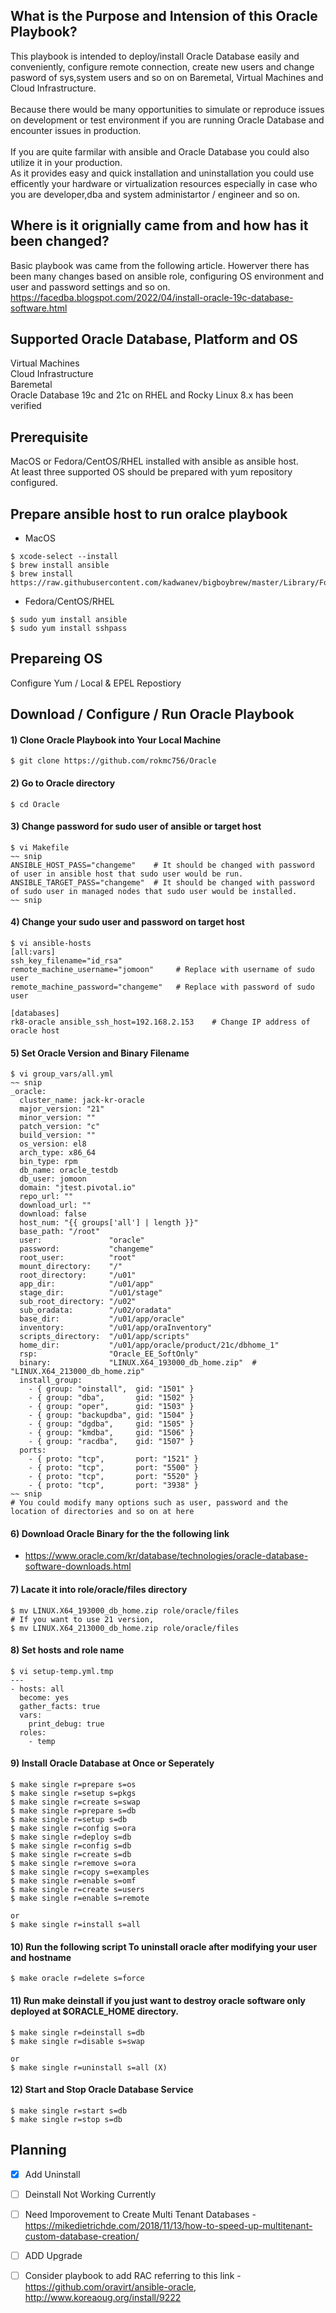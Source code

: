 ## What is the Purpose and Intension of this Oracle Playbook?
This playbook is intended to deploy/install Oracle Database easily and conveniently, configure remote connection, create new users and change pasword of sys,system users and so on on Baremetal, Virtual Machines and Cloud Infrastructure.\
\
Because there would be many opportunities to simulate or reproduce issues on development or test environment if you are running Oracle Database and encounter issues  in production.\
\
If you are quite farmilar with ansible and Oracle Database you could also utilize it in your production.\
As it provides easy and quick installation and uninstallation you could use efficently your hardware or virtualization resources especially in case who you are developer,dba and system administartor / engineer and so on.

## Where is it orignially came from and how has it been changed?
Basic playbook was came from the following article. Howerver there has been many changes based on ansible role, configuring OS environment and user and password settings and so on.\
https://facedba.blogspot.com/2022/04/install-oracle-19c-database-software.html

## Supported Oracle Database, Platform and OS
Virtual Machines\
Cloud Infrastructure\
Baremetal\
Oracle Database 19c and 21c on RHEL and Rocky Linux 8.x has been verified

## Prerequisite
MacOS or Fedora/CentOS/RHEL installed with ansible as ansible host.\
At least three supported OS should be prepared with yum repository configured.

## Prepare ansible host to run oralce playbook
* MacOS
```
$ xcode-select --install
$ brew install ansible
$ brew install https://raw.githubusercontent.com/kadwanev/bigboybrew/master/Library/Formula/sshpass.rb
```

* Fedora/CentOS/RHEL
```
$ sudo yum install ansible
$ sudo yum install sshpass
```

## Prepareing OS
Configure Yum / Local & EPEL Repostiory

## Download / Configure / Run Oracle Playbook
#### 1) Clone Oracle Playbook into Your Local Machine
```
$ git clone https://github.com/rokmc756/Oracle
```
#### 2)  Go to Oracle directory
```
$ cd Oracle
```
#### 3) Change password for sudo user of ansible or target host
```
$ vi Makefile
~~ snip
ANSIBLE_HOST_PASS="changeme"    # It should be changed with password of user in ansible host that sudo user would be run.
ANSIBLE_TARGET_PASS="changeme"  # It should be changed with password of sudo user in managed nodes that sudo user would be installed.
~~ snip
```
#### 4) Change your sudo user and password on target host
```
$ vi ansible-hosts
[all:vars]
ssh_key_filename="id_rsa"
remote_machine_username="jomoon"     # Replace with username of sudo user
remote_machine_password="changeme"   # Replace with password of sudo user

[databases]
rk8-oracle ansible_ssh_host=192.168.2.153    # Change IP address of oracle host
```
#### 5) Set Oracle Version and Binary Filename
```
$ vi group_vars/all.yml
~~ snip
_oracle:
  cluster_name: jack-kr-oracle
  major_version: "21"
  minor_version: ""
  patch_version: "c"
  build_version: ""
  os_version: el8
  arch_type: x86_64
  bin_type: rpm
  db_name: oracle_testdb
  db_user: jomoon
  domain: "jtest.pivotal.io"
  repo_url: ""
  download_url: ""
  download: false
  host_num: "{{ groups['all'] | length }}"
  base_path: "/root"
  user:               "oracle"
  password:           "changeme"
  root_user:          "root"
  mount_directory:    "/"
  root_directory:     "/u01"
  app_dir:            "/u01/app"
  stage_dir:          "/u01/stage"
  sub_root_directory: "/u02"
  sub_oradata:        "/u02/oradata"
  base_dir:           "/u01/app/oracle"
  inventory:          "/u01/app/oraInventory"
  scripts_directory:  "/u01/app/scripts"
  home_dir:           "/u01/app/oracle/product/21c/dbhome_1"
  rsp:                "Oracle_EE_SoftOnly"
  binary:             "LINUX.X64_193000_db_home.zip"  #  "LINUX.X64_213000_db_home.zip"
  install_group:
    - { group: "oinstall",  gid: "1501" }
    - { group: "dba",       gid: "1502" }
    - { group: "oper",      gid: "1503" }
    - { group: "backupdba", gid: "1504" }
    - { group: "dgdba",     gid: "1505" }
    - { group: "kmdba",     gid: "1506" }
    - { group: "racdba",    gid: "1507" }
  ports:
    - { proto: "tcp",       port: "1521" }
    - { proto: "tcp",       port: "5500" }
    - { proto: "tcp",       port: "5520" }
    - { proto: "tcp",       port: "3938" }
~~ snip
# You could modify many options such as user, password and the location of directories and so on at here
```
#### 6) Download Oracle Binary for the the following link
* https://www.oracle.com/kr/database/technologies/oracle-database-software-downloads.html
#### 7) Lacate it into role/oracle/files directory
```
$ mv LINUX.X64_193000_db_home.zip role/oracle/files
# If you want to use 21 version,
$ mv LINUX.X64_213000_db_home.zip role/oracle/files
```
#### 8) Set hosts and role name
```
$ vi setup-temp.yml.tmp
---
- hosts: all
  become: yes
  gather_facts: true
  vars:
    print_debug: true
  roles:
    - temp
```
#### 9) Install Oracle Database at Once or Seperately
```
$ make single r=prepare s=os
$ make single r=setup s=pkgs
$ make single r=create s=swap
$ make single r=prepare s=db
$ make single r=setup s=db
$ make single r=config s=ora
$ make single r=deploy s=db
$ make single r=config s=db
$ make single r=create s=db
$ make single r=remove s=ora
$ make single r=copy s=examples
$ make single r=enable s=omf
$ make single r=create s=users
$ make single r=enable s=remote

or
$ make single r=install s=all
```
#### 10) Run the following script To uninstall oracle after modifying your user and hostname
```
$ make oracle r=delete s=force
```
#### 11) Run make deinstall if you just want to destroy oracle software only deployed at $ORACLE_HOME directory.
```
$ make single r=deinstall s=db
$ make single r=disable s=swap

or
$ make single r=uninstall s=all (X)
```


#### 12) Start and Stop Oracle Database Service

```
$ make single r=start s=db
$ make single r=stop s=db
```


## Planning
- [X] Add Uninstall
- [ ] Deinstall Not Working Currently
- [ ] Need Imporovement to Create Multi Tenant Databases -  https://mikedietrichde.com/2018/11/13/how-to-speed-up-multitenant-custom-database-creation/
- [ ] ADD Upgrade
- [ ] Consider playbook to add RAC referring to this link - https://github.com/oravirt/ansible-oracle, http://www.koreaoug.org/install/9222

